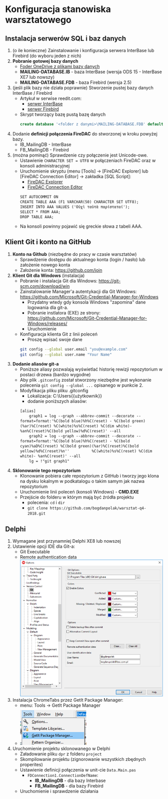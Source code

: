 # Konfiguracja stanowiska warsztatowego 

##  Instalacja serwerów SQL i baz danych

1. (o ile konieczne) Zainstalowanie i konfiguracja serwera InterBase lub Firebird (do wyboru jeden z nich)
2. **Pobranie gotowej bazy danych**
	* [Foder OneDrive z plikami bazy danych](https://1drv.ms/f/s!An4rcuXGtj40-xWySBwS1XbG1ZXy)
	* **MAILING-DATABASE.IB** - baza InterBase (wersja ODS 15 - InterBase XE7 lub nowszy)
	* **MAILING-DATABASE.FDB** - baza Firebird (wersja 2.5)
2. (jeśli plik bazy nie działa poprawnie) Stworzenie pustej bazy danych InterBase / Firebird
	* Artykuł w serwise reedit.com:
		* [serwer InterBase](https://www.reddit.com/user/BogdanPolakBSC/comments/9cymje/)
		* [serwer Firebird](https://www.reddit.com/user/BogdanPolakBSC/comments/9cyrh2/)
	* Skrypt tworzący bazę pustą bazę danych
		```sql
		create database '<folder z danymi>\MAILING-DATABASE.FDB' default character set UTF_8;
		```
3. Dodanie **definicji połączenia FireDAC** do stworzonej w kroku powyżej bazy.
	* IB_MailingDB - InterBase 
	* FB_MailingDB - Firebird
4. (można pominąć) Sprawdzenie czy połączenie jest Unicode-owe.
	* Ustawienie ```CHARACTER SET = UTF8``` w połączeniach FireDAC oraz w konsoli administracyjnej
	* Uruchomienie skryptu (menu [Tools] -> [FireDAC Explorer] lub [FireDAC Connection Editor] -> zakładka [SQL Script]:
		* [FireDAC Explorer](http://docwiki.embarcadero.com/RADStudio/Tokyo/en/Setting_up_Connections_(FireDAC)#Using_the_FDExplorer_Utility)
		* [FireDAC Connection Editor](http://docwiki.embarcadero.com/RADStudio/Tokyo/en/Setting_up_Connections_(FireDAC)#Using_the_TFDConnection_Design-Time_Editor)
		```
		SET AUTOCOMMIT ON
		CREATE TABLE AAA (F1 VARCHAR(50) CHARACTER SET UTF8);
		INSERT INTO AAA VALUES ('Οὐχὶ ταὐτὰ παρίσταταί');
		SELECT * FROM AAA;
		DROP TABLE AAA;
		```
	* Na konsoli powinny pojawić się greckie słowa z tabeli AAA.

## Klient Git i konto na GitHub
		
1. **Konto na Github** (niezbędne do pracy w czasie warsztatów)
	* Sprawdzenie dostępu do aktualnego konta (login / hasło) lub założenie nowego konta
	* Założenie konta: https://github.com/join 
2. **Klient Git dla Windows** (instalacja)
	* Pobranie i instalacja Git dla Windows: https://git-scm.com/download/win
	* Zainstalowanie Manager'a autentykacji dla Git Windows: https://github.com/Microsoft/Git-Credential-Manager-for-Windows
		* Przydatny wtedy gdy konsola Windows "zapomina" dane logowania dla git-a.
		* Pobranie instlatora (EXE) ze strony: https://github.com/Microsoft/Git-Credential-Manager-for-Windows/releases/
		* Uruchomienie
	* Konfiguracja klienta Git z linii poleceń
		* Proszę wpisać swoje dane
		```sh
		git config --global user.email "you@example.com"
		git config --global user.name "Your Name"
		```
3. **Dodanie aliasów git-a**
	* Poniższe aliasy pozwalają wyświetlać historię rewizji repozytorium w postaci drzewa (bardzo wygodne)
	* Aby plik ```.gitconfig``` został stworzony niezbędne jest wykonanie polecenia ```git config --global ...``` opisanego w punkcie 2.
	* Modyfikacja pliku pliku .gitconfig
		* Lokalizacja: C:\Users\{{użytkownik}}
		* dodanie poniższych aliasów:
		```
		[alias]
			graph1 = log --graph --abbrev-commit --decorate --format=format:'%C(bold blue)%h%C(reset) - %C(bold green)(%ar)%C(reset) %C(white)%s%C(reset) %C(dim white)- %an%C(reset)%C(bold yellow)%d%C(reset)' --all
			graph2 = log --graph --abbrev-commit --decorate --format=format:'%C(bold blue)%h%C(reset) - %C(bold cyan)%aD%C(reset) %C(bold green)(%ar)%C(reset)%C(bold yellow)%d%C(reset)%n''          %C(white)%s%C(reset) %C(dim white)- %an%C(reset)' --all
			lg = !"git graph1"
		```
4. **Sklonowanie tego repozytorium**
	* Klonowanie pobiera całe repozytorium z GitHub i tworzy jego klona na dysku lokalnym w podkatalogu o takim samym jak nazwa repozytorium
	* Uruchomienie linii poleceń (konsoli Windows) - **CMD.EXE**
	* Przejście do folderu w którym mają być źródła projektu
		* polecenia: ```cd``` i ```dir```
		* ```git clone https://github.com/bogdanpolak/warsztat-q4-2018.git```

## Delphi

1. Wymagane jest przynamniej Delphi XE8 lub nowszej
2. Ustawienie opcji IDE dla Git-a:
	* Git Executable
	* Remote authentication data
	![](./assets/images/opcje-IDE-dla-Gita.png)
3. Instalacja ChromeTabs przez GetIt Package Manager:
	* menu: Tools -> GetIt Package Manager
	* ![](./assets/images/getit-manager.png)
4. Uruchomienie projektu sklonowanego w Delphi
	* Załadowanie pliku ```dpr``` z folderu ```project```
	* Skompilowanie projektu (zignorowanie wszystkich zbędnych properites)
	* Ustawienie definicji połączenia w unit-cie ```Data.Main.pas```
		*  ```FDConnection1.ConnectionDefName```:
			* **IB_MailingDB** - dla bazy Interbase
			* **FB_MailingDB** - dla bazy Firebird
	* Uruchomienie i sprawdzenie działania


